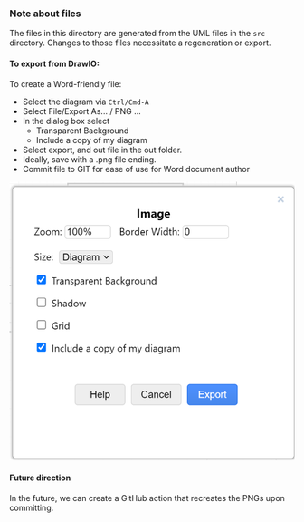 ### Note about files

The files in this directory are generated from the UML files in the `src` directory.
Changes to those files necessitate a regeneration or export.

#### To export from DrawIO:


To create a Word-friendly file:

* Select the diagram via `Ctrl/Cmd-A`
* Select File/Export As... / PNG ...
* In the dialog box select
  * Transparent Background
  * Include a copy of my diagram
* Select export, and out file in the out folder.
* Ideally, save with a .png file ending.
* Commit file to GIT for ease of use for Word document author

![How to Save Images](./images/how-to-save.png)


#### Future direction

In the future, we can create a GitHub action that recreates the PNGs upon committing.


